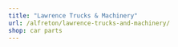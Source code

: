 ```yaml
---
title: "Lawrence Trucks & Machinery"
url: /alfreton/lawrence-trucks-and-machinery/
shop: car parts
---
```

